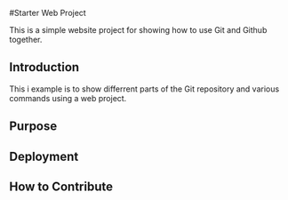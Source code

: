 #Starter Web Project

This is a simple website project for 
showing how to use Git and Github together.

## Introduction

This i example is to show differrent parts
of the Git repository and various commands
using a web project.

## Purpose 

## Deployment

## How to Contribute
